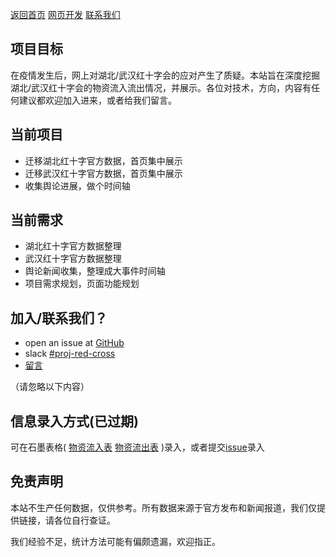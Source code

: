 [返回首页](./)
[网页开发](./development)
[联系我们](https://weileizeng.com/news/1992/06/29/contact/)

## 项目目标
在疫情发生后，网上对湖北/武汉红十字会的应对产生了质疑。本站旨在深度挖掘湖北/武汉红十字会的物资流入流出情况，并展示。各位对技术，方向，内容有任何建议都欢迎加入进来，或者给我们留言。



## 当前项目
* 迁移湖北红十字官方数据，首页集中展示
* 迁移武汉红十字官方数据，首页集中展示
* 收集舆论进展，做个时间轴

## 当前需求
* 湖北红十字官方数据整理
* 武汉红十字官方数据整理
* 舆论新闻收集，整理成大事件时间轴
* 项目需求规划，页面功能规划

## 加入/联系我们？
* open an issue at [GitHub](https://github.com/WeileiZeng/red-cross)
* slack  [#proj-red-cross](https://slack.com/share/IT4GNGY7K/Al1FlZuPLmYqbKsZeZD2CiJC/enQtOTIyNTY2NTc2MjU3LWQ2MjJmY2M5YmFmNzc3YzIwNTA3MDVjYjcxYjMzZjVlOWU2YmUyNWRmYTQyODgwYjllZWQ3YzI3MTlmNWM5N2U)
* [留言](https://weileizeng.com/news/1992/06/29/contact/)

（请忽略以下内容）

## 信息录入方式(已过期)

可在石墨表格(
[物资流入表](https://shimo.im/sheets/w6ywWRchryjtTT6T/MODOC/)
[物资流出表](https://shimo.im/sheets/CGPGTrVR6yHKcQw8/MODOC/)
)录入，或者提交[issue](https://github.com/WeileiZeng/red-cross/issues/1)录入 



## 免责声明

本站不生产任何数据，仅供参考。所有数据来源于官方发布和新闻报道，我们仅提供链接，请各位自行查证。

我们经验不足，统计方法可能有偏颇遗漏，欢迎指正。



